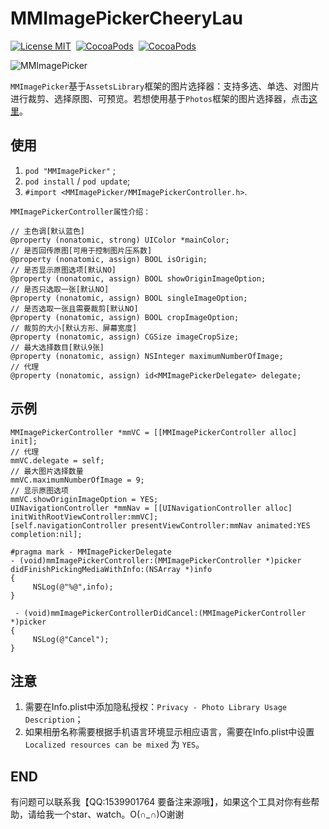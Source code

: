 # MMImagePickerCheeryLau

[![License MIT](https://img.shields.io/badge/license-MIT-green.svg?style=flat)](https://raw.githubusercontent.com/CheeryLau/MMImagePicker/master/LICENSE)&nbsp;
[![CocoaPods](http://img.shields.io/cocoapods/v/MMImagePicker.svg?style=flat)](http://cocoapods.org/pods/MMImagePicker)&nbsp;
[![CocoaPods](http://img.shields.io/cocoapods/p/MMImagePicker.svg?style=flat)](http://cocoapods.org/pods/MMImagePicker)&nbsp;

![MMImagePicker](Screenshot.png)

`MMImagePicker`基于`AssetsLibrary`框架的图片选择器：支持多选、单选、对图片进行裁剪、选择原图、可预览。若想使用基于`Photos`框架的图片选择器，点击[这里](https://github.com/CheeryLau/MMPhotoPicker)。



## 使用

1. `pod "MMImagePicker"` ;
2. `pod install` / `pod update`;
3. `#import <MMImagePicker/MMImagePickerController.h>`.

```objc
MMImagePickerController属性介绍：
   
// 主色调[默认蓝色]
@property (nonatomic, strong) UIColor *mainColor;
// 是否回传原图[可用于控制图片压系数]
@property (nonatomic, assign) BOOL isOrigin;
// 是否显示原图选项[默认NO]
@property (nonatomic, assign) BOOL showOriginImageOption;
// 是否只选取一张[默认NO]
@property (nonatomic, assign) BOOL singleImageOption;
// 是否选取一张且需要裁剪[默认NO]
@property (nonatomic, assign) BOOL cropImageOption;
// 裁剪的大小[默认方形、屏幕宽度]
@property (nonatomic, assign) CGSize imageCropSize;
// 最大选择数目[默认9张]
@property (nonatomic, assign) NSInteger maximumNumberOfImage;
// 代理
@property (nonatomic, assign) id<MMImagePickerDelegate> delegate;
```

  
## 示例

```objc
MMImagePickerController *mmVC = [[MMImagePickerController alloc] init];
// 代理
mmVC.delegate = self;  
// 最大图片选择数量 
mmVC.maximumNumberOfImage = 9; 
// 显示原图选项
mmVC.showOriginImageOption = YES;
UINavigationController *mmNav = [[UINavigationController alloc] initWithRootViewController:mmVC];
[self.navigationController presentViewController:mmNav animated:YES completion:nil];
```
```objc
#pragma mark - MMImagePickerDelegate
- (void)mmImagePickerController:(MMImagePickerController *)picker didFinishPickingMediaWithInfo:(NSArray *)info
{
     NSLog(@"%@",info);
}

 - (void)mmImagePickerControllerDidCancel:(MMImagePickerController *)picker
{
     NSLog(@"Cancel");
}
```

## 注意

1. 需要在Info.plist中添加隐私授权：`Privacy - Photo Library Usage Description`；
2. 如果相册名称需要根据手机语言环境显示相应语言，需要在Info.plist中设置`Localized resources can be mixed` 为 `YES`。

## END

有问题可以联系我【QQ:1539901764 要备注来源哦】，如果这个工具对你有些帮助，请给我一个star、watch。O(∩_∩)O谢谢


